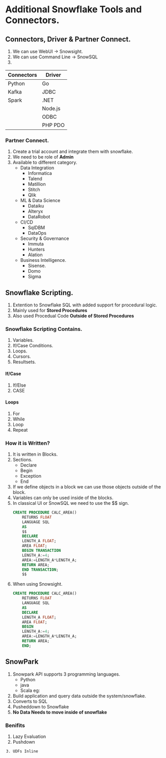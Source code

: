 # Additional Snowflake Tools and Connectors. 

## Connectors, Driver & Partner Connect. 

1. We can use WebUI -> Snowsight. 
2. We can use Command Line -> SnowSQL
3. 

|Connectors| Driver| 
|----------|-------|
|Python|Go|
|Kafka|JDBC|
|Spark|.NET|
||Node.js|
||ODBC|
||PHP PDO|

### Partner Connect. 
1. Create a trial account and integrate them with snowflake.
2. We need to be role of **Admin** 
3. Available to different category. 
    * Data Integration
        * Informatica
        * Talend
        * Matillion 
        * Stitch
        * Qlik
    * ML & Data Science
        * Dataiku
        * Alteryx
        * DataRobot
    * CI/CD
        * SqlDBM
        * DataOps
    * Security & Governance
        * Immuta
        * Hunters
        * Alation
    * Business Intelligence.
        * Sisense. 
        * Domo
        * Sigma

## Snowflake Scripting. 
1. Extention to Snowflake SQL with added support for procedural logic. 
2. Mainly used for **Stored Procedures** 
3. Also used Procedual Code **Outside of Stored Procedures**

### Snowflake Scripting Contains. 
1. Variables. 
2. If/Case Conditions.
3. Loops.
4. Cursors. 
5. Resultsets. 

#### If/Case 
1. If/Else
2. CASE

#### Loops
1. For
2. While
3. Loop 
4. Repeat

### How it is Written? 
1. It is written in Blocks. 
2. Sections. 
    * Declare <Variable and Cursor Declaration>
    * Begin <Scripting and SQL Statement>
    * Exception <Handling Exceptions>
    * End
3. If we define objects in a block we can use those objects outside of the block. 
4. Variables can only be used inside of the blocks. 
5. In classical UI or SnowSQL we need to use the $$ sign. 
    ```sql
    CREATE PROCEDURE CALC_AREA()
        RETURNS FLOAT
        LANGUAGE SQL 
        AS
        $$
        DECLARE
        LENGTH_A FLOAT;
        AREA FLOAT;
        BEGIN TRANSACTION
        LENGTH_A:=4;
        AREA:=LENGTH_A*LENGTH_A;
        RETURN AREA;
        END TRANSACTION;
        $$
    ```
6. When using Snowsight. 
    ```sql
    CREATE PROCEDURE CALC_AREA()
        RETURNS FLOAT
        LANGUAGE SQL 
        AS
        DECLARE
        LENGTH_A FLOAT;
        AREA FLOAT;
        BEGIN
        LENGTH_A:=4;
        AREA:=LENGTH_A*LENGTH_A;
        RETURN AREA;
        END;
    ```

## SnowPark
1. Snowpark API supports 3 programming languages. 
    * Python
    * java 
    * Scala 
eg: 
1. Build application and query data outside the system/snowflake. 
2. Converts to SQL
3. Pusheddown to Snowflake
4. **No Data Needs to move inside of snowflake**

### Benifits
1. Lazy Evaluation <Expression is not evaluated until it is needed>
2. Pushdown <code is pushed down to snowflake and execute there>
3. UDFs Inline <Created functions can be executed in UDFs>
